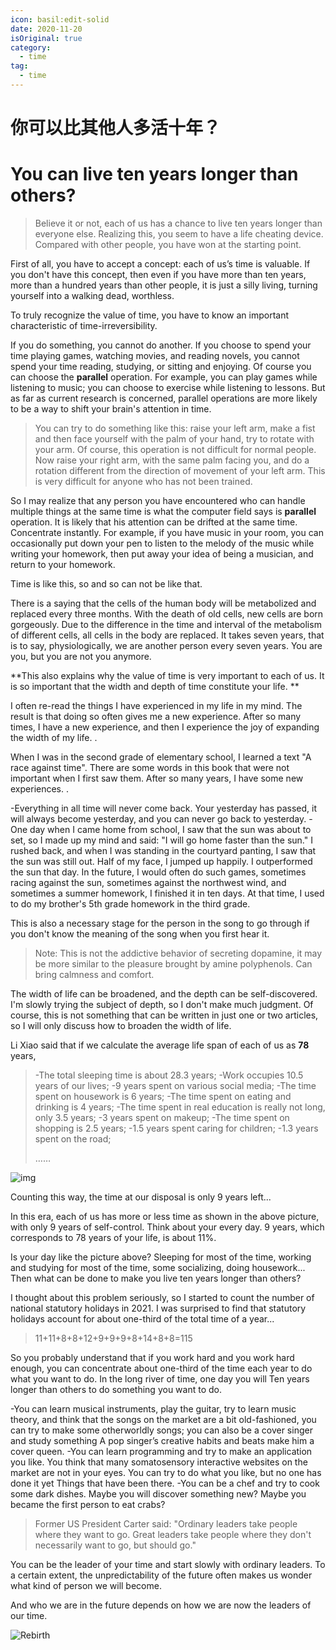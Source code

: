 ```yaml
---
icon: basil:edit-solid
date: 2020-11-20
isOriginal: true
category:
  - time
tag:
  - time
---
```


# 你可以比其他人多活十年？

# You can live ten years longer than others?

> Believe it or not, each of us has a chance to live ten years longer than everyone else. Realizing this, you seem to have a life cheating device. Compared with other people, you have won at the starting point.

First of all, you have to accept a concept: each of us’s time is valuable. If you don't have this concept, then even if you have more than ten years, more than a hundred years than other people, it is just a silly living, turning yourself into a walking dead, worthless.

To truly recognize the value of time, you have to know an important characteristic of time-irreversibility.

If you do something, you cannot do another. If you choose to spend your time playing games, watching movies, and reading novels, you cannot spend your time reading, studying, or sitting and enjoying. Of course you can choose the **parallel** operation. For example, you can play games while listening to music; you can choose to exercise while listening to lessons. But as far as current research is concerned, parallel operations are more likely to be a way to shift your brain's attention in time.

> You can try to do something like this: raise your left arm, make a fist and then face yourself with the palm of your hand, try to rotate with your arm. Of course, this operation is not difficult for normal people. Now raise your right arm, with the same palm facing you, and do a rotation different from the direction of movement of your left arm. This is very difficult for anyone who has not been trained.

So I may realize that any person you have encountered who can handle multiple things at the same time is what the computer field says is **parallel** operation. It is likely that his attention can be drifted at the same time. Concentrate instantly. For example, if you have music in your room, you can occasionally put down your pen to listen to the melody of the music while writing your homework, then put away your idea of ​​being a musician, and return to your homework.

Time is like this, so and so can not be like that.

There is a saying that the cells of the human body will be metabolized and replaced every three months. With the death of old cells, new cells are born gorgeously. Due to the difference in the time and interval of the metabolism of different cells, all cells in the body are replaced. It takes seven years, that is to say, physiologically, we are another person every seven years. You are you, but you are not you anymore.

**This also explains why the value of time is very important to each of us. It is so important that the width and depth of time constitute your life. **

I often re-read the things I have experienced in my life in my mind. The result is that doing so often gives me a new experience. After so many times, I have a new experience, and then I experience the joy of expanding the width of my life. .

When I was in the second grade of elementary school, I learned a text "A race against time". There are some words in this book that were not important when I first saw them. After so many years, I have some new experiences. .

-Everything in all time will never come back. Your yesterday has passed, it will always become yesterday, and you can never go back to yesterday.
-One day when I came home from school, I saw that the sun was about to set, so I made up my mind and said: "I will go home faster than the sun." I rushed back, and when I was standing in the courtyard panting, I saw that the sun was still out. Half of my face, I jumped up happily. I outperformed the sun that day. In the future, I would often do such games, sometimes racing against the sun, sometimes against the northwest wind, and sometimes a summer homework, I finished it in ten days. At that time, I used to do my brother's 5th grade homework in the third grade.

This is also a necessary stage for the person in the song to go through if you don't know the meaning of the song when you first hear it.

> Note: This is not the addictive behavior of secreting dopamine, it may be more similar to the pleasure brought by amine polyphenols. Can bring calmness and comfort.

The width of life can be broadened, and the depth can be self-discovered. I'm slowly trying the subject of depth, so I don't make much judgment. Of course, this is not something that can be written in just one or two articles, so I will only discuss how to broaden the width of life.

Li Xiao said that if we calculate the average life span of each of us as **78** years,

>-The total sleeping time is about 28.3 years;
>-Work occupies 10.5 years of our lives;
>-9 years spent on various social media;
>-The time spent on housework is 6 years;
>-The time spent on eating and drinking is 4 years;
>-The time spent in real education is really not long, only 3.5 years;
>-3 years spent on makeup;
>-The time spent on shopping is 2.5 years;
>-1.5 years spent caring for children;
>-1.3 years spent on the road;
>
> ……

![img](https://upload-images.jianshu.io/upload_images/5296550-1bcf87865bc51ae4.jpg?imageMogr2/auto-orient/strip|imageView2/2/w/1200/format/webp)

Counting this way, the time at our disposal is only 9 years left...

In this era, each of us has more or less time as shown in the above picture, with only 9 years of self-control. Think about your every day. 9 years, which corresponds to 78 years of your life, is about 11%.

Is your day like the picture above? Sleeping for most of the time, working and studying for most of the time, some socializing, doing housework... Then what can be done to make you live ten years longer than others?

I thought about this problem seriously, so I started to count the number of national statutory holidays in 2021. I was surprised to find that statutory holidays account for about one-third of the total time of a year...

>11+11+8+8+12+9+9+9+8+14+8+8=115

So you probably understand that if you work hard and you work hard enough, you can concentrate about one-third of the time each year to do what you want to do. In the long river of time, one day you will Ten years longer than others to do something you want to do.

-You can learn musical instruments, play the guitar, try to learn music theory, and think that the songs on the market are a bit old-fashioned, you can try to make some otherworldly songs; you can also be a cover singer and study something A pop singer’s creative habits and beats make him a cover queen.
-You can learn programming and try to make an application you like. You think that many somatosensory interactive websites on the market are not in your eyes. You can try to do what you like, but no one has done it yet Things that have been there.
-You can be a chef and try to cook some dark dishes. Maybe you will discover something new? Maybe you became the first person to eat crabs?

> Former US President Carter said: "Ordinary leaders take people where they want to go. Great leaders take people where they don't necessarily want to go, but should go."

You can be the leader of your time and start slowly with ordinary leaders. To a certain extent, the unpredictability of the future often makes us wonder what kind of person we will become.

And who we are in the future depends on how we are now the leaders of our time.

![Rebirth](https://b.xinshengdaxue.com/images/heres-sth-wrong.jpg)